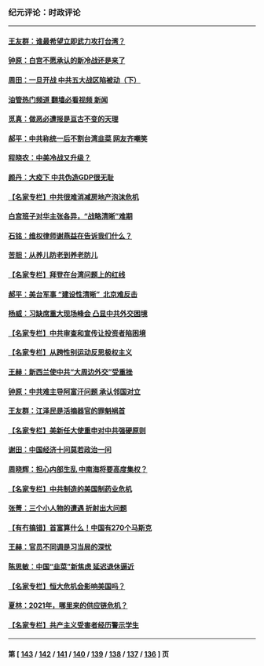 ### 纪元评论：时政评论
---
#### [王友群：谁最希望立即武力攻打台湾？](../../pages/nsc1025/n13341804.md?11010330) 
#### [钟原：白宫不愿承认的新冷战还是来了](../../pages/nsc1025/n13341665.md?11010330) 
#### [周田：一旦开战 中共五大战区陷被动（下）](../../pages/nsc1025/n13339988.md?11010330) 
#### [油管热门频道 翻墙必看视频 新闻](ok?11010330)
#### [觅真：做恶必遭报是亘古不变的天理](../../pages/nsc1025/n13341676.md?11010330) 
#### [郝平：中共称统一后不割台湾韭菜 网友齐嘲笑](../../pages/nsc1025/n13341556.md?11010330) 
#### [程晓农：中美冷战又升级？](../../pages/nsc1025/n13341534.md?11010330) 
#### [颜丹：大疫下 中共伪造GDP很无耻](../../pages/nsc1025/n13341570.md?11010330) 
#### [【名家专栏】中共很难消减房地产泡沫危机](../../pages/nsc1025/n13341018.md?11010330) 
#### [白宫班子对华主张各异，“战略清晰”难期](../../pages/nsc1025/n13341479.md?11010330) 
#### [石铭：维权律师谢燕益在告诉我们什么？](../../pages/nsc1025/n13341382.md?11010330) 
#### [苦胆：从养儿防老到养老防儿](../../pages/nsc1025/n13341339.md?11010330) 
#### [【名家专栏】拜登在台湾问题上的红线](../../pages/nsc1025/n13341012.md?11010330) 
#### [郝平：美台军事 “建设性清晰”  北京难反击](../../pages/nsc1025/n13340715.md?11010330) 
#### [杨威：习缺席重大现场峰会 凸显中共外交困境](../../pages/nsc1025/n13339837.md?11010330) 
#### [【名家专栏】中共审查和宣传让投资者陷困境](../../pages/nsc1025/n13339051.md?11010330) 
#### [【名家专栏】从跨性别运动反思极权主义](../../pages/nsc1025/n13339039.md?11010330) 
#### [王赫：新西兰使中共“大周边外交”受重挫](../../pages/nsc1025/n13337786.md?11010330) 
#### [钟原：中共难主导阿富汗问题 承认邻国对立](../../pages/nsc1025/n13337770.md?11010330) 
#### [王友群：江泽民是活摘器官的罪魁祸首](../../pages/nsc1025/n13336903.md?11010330) 
#### [【名家专栏】美新任大使重申对中共强硬原则](../../pages/nsc1025/n13336230.md?11010330) 
#### [谢田：中国经济十问莫若政治一问](../../pages/nsc1025/n13336726.md?11010330) 
#### [周晓辉：担心内部生乱 中南海将要高度集权？](../../pages/nsc1025/n13336700.md?11010330) 
#### [【名家专栏】中共制造的美国制药业危机](../../pages/nsc1025/n13336178.md?11010330) 
#### [张菁：三个小人物的遭遇 折射出大问题](../../pages/nsc1025/n13336672.md?11010330) 
#### [【有冇搞错】首富算什么！中国有270个马斯克](../../pages/nsc1025/n13334355.md?11010330) 
#### [王赫：官员不同调是习当局的深忧](../../pages/nsc1025/n13334818.md?11010330) 
#### [陈思敏：中国“韭菜”新焦虑 延迟退休逼近](../../pages/nsc1025/n13334205.md?11010330) 
#### [【名家专栏】恒大危机会影响美国吗？](../../pages/nsc1025/n13333440.md?11010330) 
#### [夏林：2021年，哪里来的供应链危机？](../../pages/nsc1025/n13334222.md?11010330) 
#### [【名家专栏】共产主义受害者经历警示学生](../../pages/nsc1025/n13333495.md?11010330) 

---
#### 第 [ [143](./143.md?11010330) / [142](./142.md?11010330) / [141](./141.md?11010330) / [140](./140.md?11010330) / [139](./139.md?11010330) / [138](./138.md?11010330) / [137](./137.md?11010330) / [136](./136.md?11010330) ] 页
